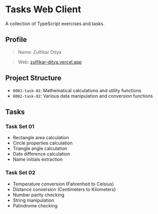 # Tasks Web Client

A collection of TypeScript exercises and tasks.

## Profile

> Name: Zulfikar Ditya

> Web: [zulfikar-ditya.vercel.app](https://zulfikar-ditya.vercel.app)

## Project Structure

- `0001-task-01`: Mathematical calculations and utility functions
- `0002-task-02`: Various data manipulation and conversion functions

## Tasks

### Task Set 01

- Rectangle area calculation
- Circle properties calculation
- Triangle angle calculation
- Date difference calculation
- Name initials extraction

### Task Set 02

- Temperature conversion (Fahrenheit to Celsius)
- Distance conversion (Centimeters to Kilometers)
- Number parity checking
- String manipulation
- Palindrome checking
